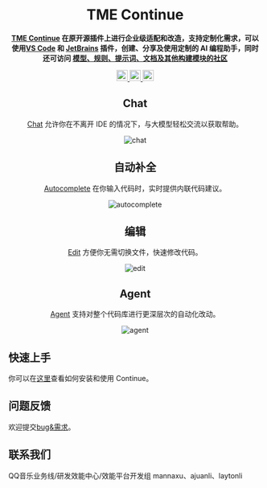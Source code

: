 <div align="center">

<!-- ![Continue logo](media/readme.png) -->

</div>

<h1 align="center">TME Continue</h1>

<div align="center">

**[TME Continue](http://tmeaicoding.tmeoa.com/home) 在原开源插件上进行企业级适配和改造，支持定制化需求，可以使用[VS Code](http://tmeaicoding.tmeoa.com/download#vscode) 和 [JetBrains](http://tmeaicoding.tmeoa.com/download#jetbrains) 插件，创建、分享及使用定制的 AI 编程助手，同时还可访问 [模型、规则、提示词、文档及其他构建模块的社区](http://tmeaicoding.tmeoa.com/home)**

</div>

<div align="center">

<a target="_blank" href="https://opensource.org/licenses/Apache-2.0" style="background:none">
    <img src="https://img.shields.io/badge/License-Apache_2.0-blue.svg" style="height: 22px;" />
</a>
<a target="_blank" href="http://tmeaicoding.tmeoa.com/guide" style="background:none">
    <img src="https://img.shields.io/badge/continue_docs-%23BE1B55" style="height: 22px;" />
</a>
<a target="_blank" href="https://cnb.tmeoa.com/EEDev/TME_Continue/-/issues" style="background:none">
    <img src="https://img.shields.io/badge/chat-on%20GitLab-orange" style="height: 22px;" />
</a>

<p></p>

## Chat

[Chat](http://tmeaicoding.tmeoa.com/guide) 允许你在不离开 IDE 的情况下，与大模型轻松交流以获取帮助。

![chat](docs/static/img/chat.gif)

## 自动补全

[Autocomplete](http://tmeaicoding.tmeoa.com/guide) 在你输入代码时，实时提供内联代码建议。

![autocomplete](docs/static/img/autocomplete.gif)

## 编辑

[Edit](http://tmeaicoding.tmeoa.com/guide) 方便你无需切换文件，快速修改代码。

![edit](docs/static/img/edit.gif)

## Agent

[Agent](http://tmeaicoding.tmeoa.com/guide) 支持对整个代码库进行更深层次的自动化改动。

![agent](docs/static/img/agent.gif)

</div>

## 快速上手

你可以在[这里](http://tmeaicoding.tmeoa.com/download)查看如何安装和使用 Continue。

## 问题反馈

欢迎提交[bug&需求](https://cnb.tmeoa.com/EEDev/TME_Continue/-/issues)。

## 联系我们

QQ音乐业务线/研发效能中心/效能平台开发组  mannaxu、ajuanli、laytonli
